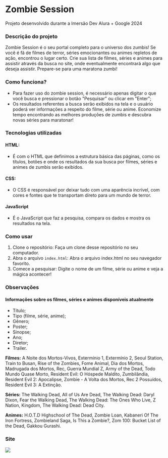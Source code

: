 # Zombie Session
Projeto desenvolvido durante a Imersão Dev Alura + Google 2024

### Descrição do projeto
Zombie Session é o seu portal completo para o universo dos zumbis! Se você é fã de filmes de terror, séries emocionantes ou animes repletos de ação, encontrou o lugar certo. Crie sua lista de filmes, séries e animes para assistir através da busca no site, onde eventualmente encontrará algo que deseja assistir. Prepare-se para uma maratona zumbi!

### Como funciona?
- Para fazer uso do zombie session, é necessário apenas digitar o que você busca e pressionar o botão "Pesquisar" ou clicar em "Enter";
- Os resultados referentes a busca serão exibidos na tela e o usuário poderá ver informações a respeito do filme, série ou anime. Economize tempo encontrando as melhores produções de zumbis e descubra novas séries para maratonar!

### Tecnologias utilizadas

#### HTML: 
- É com o HTML que definimos a estrutura básica das páginas, como os títulos, botões e onde os resultados da sua busca por filmes, séries e animes de zumbis serão exibidos.

#### CSS:
- O CSS é responsável por deixar tudo com uma aparência incrível, com cores e fontes que te transportam direto para um mundo de terror.

#### JavaScript
- É o JavaScript que faz a pesquisa, compara os dados e mostra os resultados na tela.

### Como usar
1. Clone o repositório: Faça um clone desse repositório no seu computador.
2. Abra o arquivo `index.html`: Abra o arquivo index.html no seu navegador favorito.
3. Comece a pesquisar: Digite o nome de um filme, série ou anime e veja a mágica acontecer!

### Observações
#### Informações sobre os filmes, séries e animes disponíveis atualmente
- Título;
- Tipo (filme, série, anime);
- Gênero;
- Poster;
- Sinopse;
- Ano;
- Diretor;
- Trailer.
  
**Filmes:** A Noite dos Mortos-Vivos, Extermínio 1, Extermínio 2, Seoul Station, Train to Busan, Rise of the Zombies, Fome Animal, Dia dos Mortos, Madrugada dos Mortos, Rec, Guerra Mundial Z, Army of the Dead, Todo Mundo Quase Morto, Resident Evil: O Hóspede Maldito, Zumbilândia, Resident Evil 2: Apocalipse, Zombie - A Volta dos Mortos, Rec 2 Possuídos, Resident Evil 3: A Extinção.


**Séries:** The Walking Dead, All of Us Are Dead, The Walking Dead: Daryl Dixon, Fear the Walking Dead, The Walking Dead: The Ones Who Live, Z Nation, Kingdom, The Walking Dead: Dead City.


**Animes:** H.O.T.D Highschool of The Dead, Zombie Loan, Kabaneri Of The Iron Fortress, Zombieland Saga, Is This a Zombie?, Zom 100: Bucket List of the Dead, Gakkou Gurashi.

### Site
<div align:"center">
  <img src="https://github.com/user-attachments/assets/acdf5c59-729c-476f-9e90-2a7414a0b5d0" />
  
</div>









